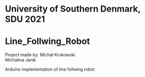 # University of Southern Denmark, SDU 2021
# Line_Follwing_Robot 


Project made by: 
Michał Krukowski 	
Michalina Janik 

Arduino implementation of line follwing robot 